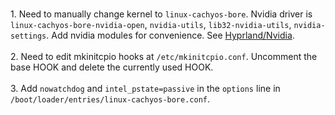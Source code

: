 <br/>1. Need to manually change kernel to `linux-cachyos-bore`. Nvidia driver is `linux-cachyos-bore-nvidia-open`, `nvidia-utils`, `lib32-nvidia-utils`, `nvidia-settings`. Add nvidia modules for convenience. See [Hyprland/Nvidia](https://wiki.hyprland.org/Nvidia/).
<br/>
<br/>2. Need to edit mkinitcpio hooks at `/etc/mkinitcpio.conf`. Uncomment the base HOOK and delete the currently used HOOK.
<br/>
<br/>3. Add `nowatchdog` and `intel_pstate=passive` in the `options` line in `/boot/loader/entries/linux-cachyos-bore.conf`.
